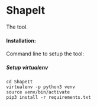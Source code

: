 # ShapeIt
The tool.



#### Installation:
Command line to setup the tool:

##### Setup virtualenv
````
cd ShapeIt
virtualenv -p python3 venv 
source venv/bin/activate
pip3 install -r requirements.txt
````
